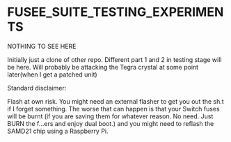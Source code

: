 # FUSEE_SUITE_TESTING_EXPERIMENTS

NOTHING TO SEE HERE

Initially just a clone of other repo. Different part 1 and 2 in testing stage will be here. Will probably be attacking the Tegra crystal at some point later(when I get  a patched unit)

Standard disclaimer:

Flash at own risk. You might need an external flasher to get you out the sh.t if I forget something. The worse that can happen is that your Switch fuses will be burnt (if you are saving them for whatever reason. No need. Just BURN the f...ers and enjoy dual boot.) and you might need to reflash the SAMD21 chip using a Raspberry Pi.
